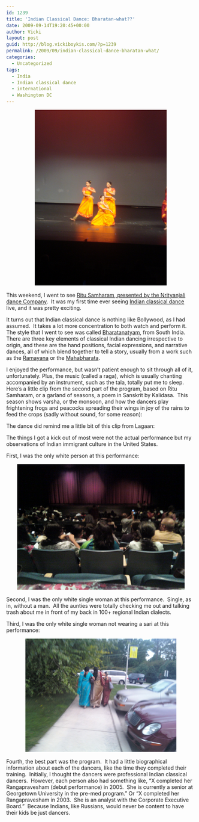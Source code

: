 ```yaml
---
id: 1239
title: 'Indian Classical Dance: Bharatan-what??'
date: 2009-09-14T19:20:45+00:00
author: Vicki
layout: post
guid: http://blog.vickiboykis.com/?p=1239
permalink: /2009/09/indian-classical-dance-bharatan-what/
categories:
  - Uncategorized
tags:
  - India
  - Indian classical dance
  - international
  - Washington DC
---
```

<p style="text-align: center;">
  <a href="https://raw.githubusercontent.com/veekaybee/wlb/gh-pages/assets/images/2009/09/DSC02616.JPG"><img class="aligncenter size-full wp-image-1241" title="DSC02616" src="https://raw.githubusercontent.com/veekaybee/wlb/gh-pages/assets/images/2009/09/DSC02616.JPG" alt="DSC02616" width="352" height="467" /></a>
</p>

This weekend, I went to see [Ritu Samharam, presented by the Nrityanjali dance Company](http://dcist.com/2009/09/dcist_preview_nrityanjalis_ritu_sam.php).  It was my first time ever seeing [Indian classical dance](http://en.wikipedia.org/wiki/Indian_classical_dance) live, and it was pretty exciting.

<p style="text-align: left;">
  It turns out that Indian classical dance is nothing like Bollywood, as I had assumed.  It takes a lot more concentration to both watch and perform it. The style that I went to see was called <a href="http://chandrakantha.com/articles/indian_music/nritya/bharat_natyam.html">Bharatanatyam</a>, from South India.  There are three key elements of classical Indian dancing irrespective to origin, and these are the hand positions, facial expressions, and narrative dances, all of which blend together to tell a story, usually from a work such as the <a href="http://en.wikipedia.org/wiki/Ramayana">Ramayana</a> or the <a href="http://en.wikipedia.org/wiki/Mahabharata">Mahabharata</a>.
</p>

<p style="text-align: left;">
  I enjoyed the performance, but wasn&#8217;t patient enough to sit through all of it, unfortunately. Plus, the music (called a raga), which is usually chanting accompanied by an instrument, such as the tala, totally put me to sleep.    Here&#8217;s a little clip from the second part of the program, based on Ritu Samharam, or a garland of seasons, a poem in Sanskrit by Kalidasa.  This season shows varsha, or the monsoon, and how the dancers play frightening frogs and peacocks spreading their wings in joy of the rains to feed the crops (sadly without sound, for some reason):
</p>



The dance did remind me a little bit of this clip from Lagaan:
  


The things I got a kick out of most were not the actual performance but my observations of Indian immigrant culture in the United States.

First, I was the only white person at this performance:

<p style="text-align: center;">
  <a href="https://raw.githubusercontent.com/veekaybee/wlb/gh-pages/assets/images/2009/09/0912091858.jpg"><img class="aligncenter size-full wp-image-1246" title="0912091858" src="https://raw.githubusercontent.com/veekaybee/wlb/gh-pages/assets/images/2009/09/0912091858.jpg" alt="0912091858" width="447" height="334" /></a>
</p>

<p style="text-align: left;">
  Second, I was the only white single woman at this performance.  Single, as in, without a man.  All the aunties were totally checking me out and talking trash about me in front of my back in 100+ regional Indian dialects.
</p>

<p style="text-align: left;">
  Third, I was the only white single woman not wearing a sari at this performance:
</p>

<p style="text-align: center;">
  <a href="https://raw.githubusercontent.com/veekaybee/wlb/gh-pages/assets/images/2009/09/0912091845.jpg"><img class="aligncenter size-full wp-image-1247" title="0912091845" src="https://raw.githubusercontent.com/veekaybee/wlb/gh-pages/assets/images/2009/09/0912091845.jpg" alt="0912091845" width="403" height="301" /></a>
</p>

<p style="text-align: left;">
  Fourth, the best part was the program.  It had a little biographical information about each of the dancers, like the time they completed their training.  Initially, I thought the dancers were professional Indian classical dancers.  However, each person also had something like, &#8220;X completed her Rangapravesham (debut performance) in 2005.  She is currently a senior at Georgetown University in the pre-med program.&#8221; Or &#8220;X completed her Rangapravesham in 2003.  She is an analyst with the Corporate Executive Board.&#8221;  Because Indians, like Russians, would never be content to have their kids be just dancers.
</p>

<p style="text-align: left;">